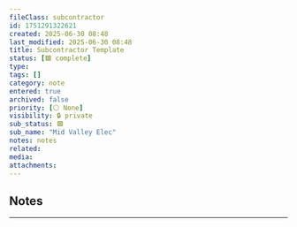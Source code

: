 ```yaml
---
fileClass: subcontractor
id: 1751291322621
created: 2025-06-30 08:48
last_modified: 2025-06-30 08:48
title: Subcontractor Template
status: [🟩 complete]
type: 
tags: []
category: note
entered: true
archived: false
priority: [⚪ None]
visibility: 🔒 private
sub_status: 🟩
sub_name: "Mid Valley Elec"
notes: notes
related: 
media: 
attachments:
---
```


## Notes
---

